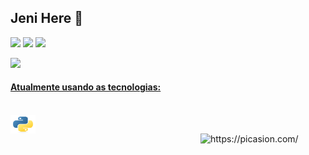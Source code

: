 ## Jeni Here 👋


<div
  
  <a href="https://www.instagram.com/pauloejeni/" target="_blank"><img src="https://img.shields.io/badge/-Instagram-%23E4405F?style=for-the-badge&logo=instagram&logoColor=white" target="_blank"></a>
  <a href = "mailto:sitiodoradichooo@gmail.com"><img src="https://img.shields.io/badge/-Gmail-%23333?style=for-the-badge&logo=gmail&logoColor=white" target="_blank"></a>
  <a href="https://www.linkedin.com/in/jenifer-dalcin-7a4869231/" target="_blank"><img src="https://img.shields.io/badge/-LinkedIn-%230077B5?style=for-the-badge&logo=linkedin&logoColor=white" target="_blank"></a> 
</div>



<div align="left">
  <a href="https://github.com/JeniferDalcin">
  <img height="180em" src="https://github-readme-stats.vercel.app/api?username=JeniferDalcin&show_icons=true&theme=radical&include_all_commits=true&count_private=true"/>

</div>
  
  #### Atualmente usando as tecnologias:
  
  <div 
  style="display: inline_block"><br>
  <img align="center" alt="Rafa-Python" height="30" width="40" src="https://raw.githubusercontent.com/devicons/devicon/master/icons/python/python-original.svg">
</div>
  
  
<div
  <a href="https://picasion.com/"><img src="https://i.picasion.com/pic92/b5694424c2a43d1443027633fae7b358.gif" width="200" height="200" border="0" align="right" alt="https://picasion.com/" /></a><br /></a>
</div>
  

##
  


